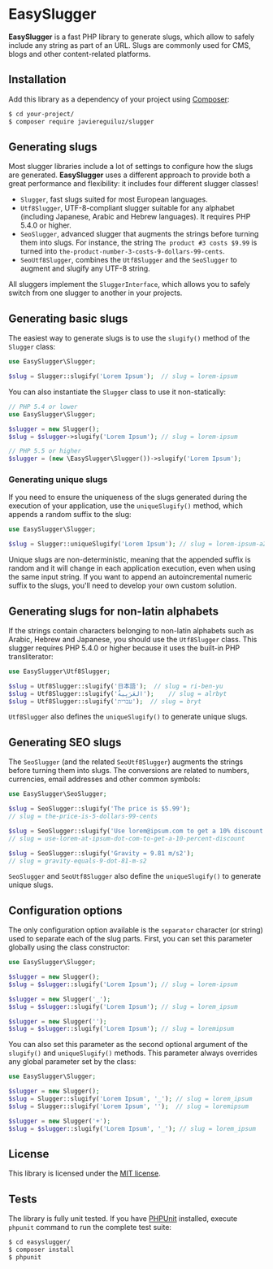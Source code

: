 EasySlugger
===========

**EasySlugger** is a fast PHP library to generate slugs, which allow to
safely include any string as part of an URL. Slugs are commonly used for CMS,
blogs and other content-related platforms.

Installation
------------

Add this library as a dependency of your project using [Composer](https://getcomposer.org/):

```bash
$ cd your-project/
$ composer require javiereguiluz/slugger
```

Generating slugs
----------------

Most slugger libraries include a lot of settings to configure how the slugs are
generated. **EasySlugger** uses a different approach to provide both a great 
performance and flexibility: it includes four different slugger classes!

  * `Slugger`, fast slugs suited for most European languages.
  * `Utf8Slugger`, UTF-8-compliant slugger suitable for any alphabet (including
    Japanese, Arabic and Hebrew languages). It requires PHP 5.4.0 or higher.
  * `SeoSlugger`, advanced slugger that augments the strings before turning
    them into slugs. For instance, the string `The product #3 costs $9.99` is
    turned into `the-product-number-3-costs-9-dollars-99-cents`.
  * `SeoUtf8Slugger`, combines the `Utf8Slugger` and the `SeoSlugger` to
    augment and slugify any UTF-8 string.

All sluggers implement the `SluggerInterface`, which allows you to safely
switch from one slugger to another in your projects.

Generating basic slugs
----------------------

The easiest way to generate slugs is to use the `slugify()` method of the
`Slugger` class:

```php
use EasySlugger\Slugger;

$slug = Slugger::slugify('Lorem Ipsum');  // slug = lorem-ipsum
```

You can also instantiate the `Slugger` class to use it non-statically:

```php
// PHP 5.4 or lower
use EasySlugger\Slugger;

$slugger = new Slugger();
$slug = $slugger->slugify('Lorem Ipsum'); // slug = lorem-ipsum

// PHP 5.5 or higher
$slugger = (new \EasySlugger\Slugger())->slugify('Lorem Ipsum');
```

### Generating unique slugs

If you need to ensure the uniqueness of the slugs generated during the
execution of your application, use the `uniqueSlugify()` method, which appends
a random suffix to the slug:

```php
use EasySlugger\Slugger;

$slug = Slugger::uniqueSlugify('Lorem Ipsum'); // slug = lorem-ipsum-a2b342f
```

Unique slugs are non-deterministic, meaning that the appended suffix is random
and it will change in each application execution, even when using the same
input string. If you want to append an autoincremental numeric suffix to the
slugs, you'll need to develop your own custom solution.

Generating slugs for non-latin alphabets
----------------------------------------

If the strings contain characters belonging to non-latin alphabets such as
Arabic, Hebrew and Japanese, you should use the `Utf8Slugger` class. This
slugger requires PHP 5.4.0 or higher because it uses the built-in PHP
transliterator: 

```php
use EasySlugger\Utf8Slugger;

$slug = Utf8Slugger::slugify('日本語');  // slug = ri-ben-yu
$slug = Utf8Slugger::slugify('العَرَبِيةُ‎‎');    // slug = alrbyt
$slug = Utf8Slugger::slugify('עברית');  // slug = bryt
```

`Utf8Slugger` also defines the `uniqueSlugify()` to generate unique slugs.

Generating SEO slugs
--------------------

The `SeoSlugger` (and the related `SeoUtf8Slugger`) augments the strings
before turning them into slugs. The conversions are related to numbers,
currencies, email addresses and other common symbols:

```php
use EasySlugger\SeoSlugger;

$slug = SeoSlugger::slugify('The price is $5.99');
// slug = the-price-is-5-dollars-99-cents

$slug = SeoSlugger::slugify('Use lorem@ipsum.com to get a 10% discount');
// slug = use-lorem-at-ipsum-dot-com-to-get-a-10-percent-discount

$slug = SeoSlugger::slugify('Gravity = 9.81 m/s2');
// slug = gravity-equals-9-dot-81-m-s2
```

`SeoSlugger` and `SeoUtf8Slugger` also define the `uniqueSlugify()` to 
generate unique slugs.

Configuration options
---------------------

The only configuration option available is the `separator` character (or 
string) used to separate each of the slug parts. First, you can
set this parameter globally using the class constructor:

```php
use EasySlugger\Slugger;

$slugger = new Slugger();
$slug = $slugger::slugify('Lorem Ipsum'); // slug = lorem-ipsum

$slugger = new Slugger('_');
$slug = $slugger::slugify('Lorem Ipsum'); // slug = lorem_ipsum

$slugger = new Slugger('');
$slug = $slugger::slugify('Lorem Ipsum'); // slug = loremipsum
```

You can also set this parameter as the second optional argument of the
`slugify()` and `uniqueSlugify()` methods. This parameter always overrides
any global parameter set by the class:

```php
use EasySlugger\Slugger;

$slugger = new Slugger();
$slug = Slugger::slugify('Lorem Ipsum', '_'); // slug = lorem_ipsum
$slug = Slugger::slugify('Lorem Ipsum', '');  // slug = loremipsum

$slugger = new Slugger('+');
$slug = $slugger::slugify('Lorem Ipsum', '_'); // slug = lorem_ipsum
```

License
-------

This library is licensed under the [MIT license](LICENSE.md).

Tests
-----

The library is fully unit tested. If you have [PHPUnit](http://phpunit.de/) 
installed, execute `phpunit` command to run the complete test suite:

```bash
$ cd easyslugger/
$ composer install
$ phpunit
```
